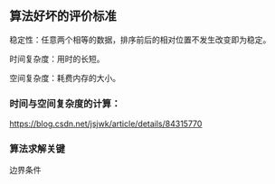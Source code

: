 ## 算法好坏的评价标准

稳定性：任意两个相等的数据，排序前后的相对位置不发生改变即为稳定。

时间复杂度：用时的长短。

空间复杂度：耗费内存的大小。

### 时间与空间复杂度的计算：

https://blog.csdn.net/jsjwk/article/details/84315770

### 算法求解关键

边界条件











